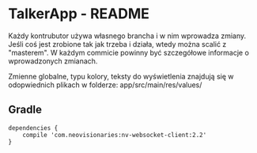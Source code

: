 # TalkerApp - README

Każdy kontrubutor używa własnego brancha i w nim wprowadza zmiany. 
	Jeśli coś jest zrobione tak jak trzeba i działa, wtedy można scalić z "masterem".
	W każdym commicie powinny być szczegółowe informacje o wprowadzonych zmianach.

Zmienne globalne, typu kolory, teksty do wyświetlenia znajdują się w odopwiednich plikach w folderze: 
	app/src/main/res/values/

Gradle
------

```Gradle
dependencies {
    compile 'com.neovisionaries:nv-websocket-client:2.2'
}
```
